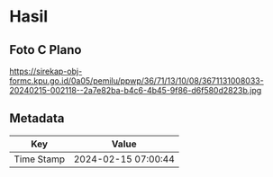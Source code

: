 # Hasil

## Foto C Plano

https://sirekap-obj-formc.kpu.go.id/0a05/pemilu/ppwp/36/71/13/10/08/3671131008033-20240215-002118--2a7e82ba-b4c6-4b45-9f86-d6f580d2823b.jpg


## Metadata

| Key        | Value               |
| ---------- | ------------------- |
| Time Stamp | 2024-02-15 07:00:44 |



